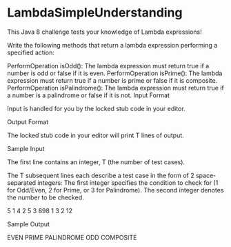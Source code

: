 # LambdaSimpleUnderstanding


This Java 8 challenge tests your knowledge of Lambda expressions!

Write the following methods that return a lambda expression performing a specified action:

PerformOperation isOdd(): The lambda expression must return true if a number is odd or false if it is even.
PerformOperation isPrime(): The lambda expression must return true if a number is prime or false if it is composite.
PerformOperation isPalindrome(): The lambda expression must return true if a number is a palindrome or false if it is not.
Input Format

Input is handled for you by the locked stub code in your editor.

Output Format

The locked stub code in your editor will print T lines of output.

Sample Input

The first line contains an integer, T (the number of test cases).

The T subsequent lines each describe a test case in the form of 2 space-separated integers:
The first integer specifies the condition to check for (1 for Odd/Even, 2 for Prime, or 3 for Palindrome). The second integer denotes the number to be checked.

5
1 4
2 5
3 898
1 3
2 12

Sample Output

EVEN
PRIME
PALINDROME
ODD
COMPOSITE
